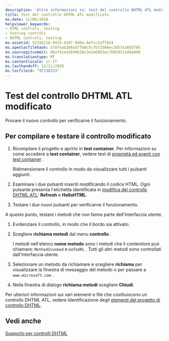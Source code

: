 ```yaml
---
description: 'Altre informazioni su: test del controllo DHTML ATL modificato'
title: Test del controllo DHTML ATL modificato
ms.date: 11/06/2018
helpviewer_keywords:
- HTML controls, testing
- testing controls
- DHTML controls, testing
ms.assetid: 42316118-9433-410f-9d8a-0efcc1eff824
ms.openlocfilehash: a797eab308ad7fb8c5c7b72566ec3d57a169370b
ms.sourcegitcommit: d6af41e42699628c3e2e6063ec7b03931a49a098
ms.translationtype: MT
ms.contentlocale: it-IT
ms.lasthandoff: 12/11/2020
ms.locfileid: "97138333"
---
```

# <a name="testing-the-modified-atl-dhtml-control"></a>Test del controllo DHTML ATL modificato

Provare il nuovo controllo per verificarne il funzionamento.

## <a name="to-build-and-test-the-modified-control"></a>Per compilare e testare il controllo modificato

1. Ricompilare il progetto e aprirlo in **test container**. Per informazioni su come accedere a **test container**, vedere test di [proprietà ed eventi con test container](../mfc/testing-properties-and-events-with-test-container.md) .

   Ridimensionare il controllo in modo da visualizzare tutti i pulsanti aggiunti.

1. Esaminare i due pulsanti inseriti modificando il codice HTML. Ogni pulsante presenta l'etichetta identificata in [modifica del controllo DHTML ATL](../atl/modifying-the-atl-dhtml-control.md): **Refresh** e **HelloHTML**.

1. Testare i due nuovi pulsanti per verificarne il funzionamento.

A questo punto, testare i metodi che non fanno parte dell'interfaccia utente.

1. Evidenziare il controllo, in modo che il bordo sia attivato.

1. Scegliere **richiama metodi** dal menu **controllo** .

   I metodi nell'elenco **nome metodo** sono i metodi che il contenitore può chiamare: `MethodInvoked` e `GoToURL` . Tutti gli altri metodi sono controllati dall'interfaccia utente.

1. Selezionare un metodo da richiamare e scegliere **richiama** per visualizzare la finestra di messaggio del metodo o per passare a `www.microsoft.com` .

1. Nella finestra di dialogo **richiama metodi** scegliere **Chiudi**.

Per ulteriori informazioni sui vari elementi e file che costituiscono un controllo DHTML ATL, vedere Identificazione degli [elementi del progetto di controllo DHTML](../atl/identifying-the-elements-of-the-dhtml-control-project.md).

## <a name="see-also"></a>Vedi anche

[Supporto per controlli DHTML](../atl/atl-support-for-dhtml-controls.md)
